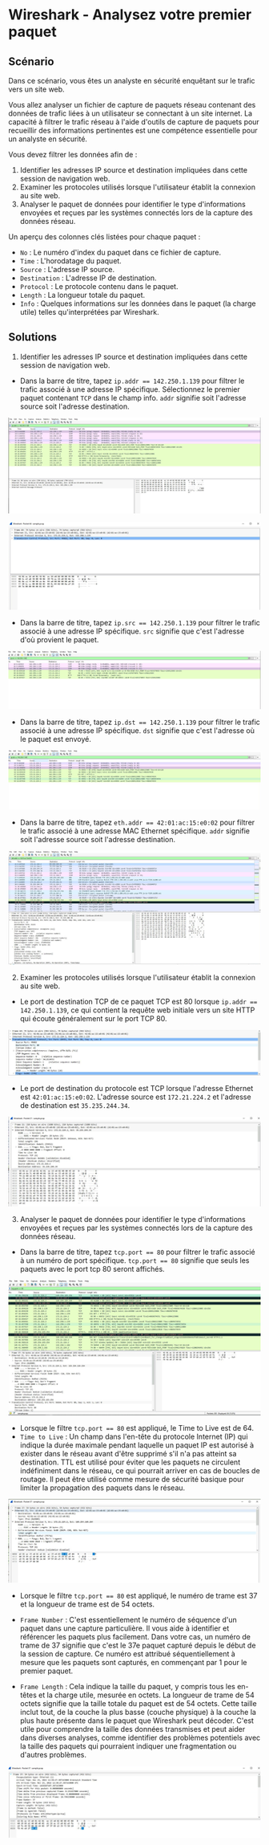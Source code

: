 # Wireshark - Analysez votre premier paquet

## Scénario

Dans ce scénario, vous êtes un analyste en sécurité enquêtant sur le trafic vers un site web.

Vous allez analyser un fichier de capture de paquets réseau contenant des données de trafic liées à un utilisateur se connectant à un site internet. La capacité à filtrer le trafic réseau à l'aide d'outils de capture de paquets pour recueillir des informations pertinentes est une compétence essentielle pour un analyste en sécurité.

Vous devez filtrer les données afin de :
1. Identifier les adresses IP source et destination impliquées dans cette session de navigation web.
2. Examiner les protocoles utilisés lorsque l'utilisateur établit la connexion au site web.
3. Analyser le paquet de données pour identifier le type d'informations envoyées et reçues par les systèmes connectés lors de la capture des données réseau.

Un aperçu des colonnes clés listées pour chaque paquet :
* `No` : Le numéro d'index du paquet dans ce fichier de capture.
* `Time` : L'horodatage du paquet.
* `Source` : L'adresse IP source.
* `Destination` : L'adresse IP de destination.
* `Protocol` : Le protocole contenu dans le paquet.
* `Length` : La longueur totale du paquet.
* `Info` : Quelques informations sur les données dans le paquet (la charge utile) telles qu'interprétées par Wireshark.

## Solutions

1. Identifier les adresses IP source et destination impliquées dans cette session de navigation web.
* Dans la barre de titre, tapez `ip.addr == 142.250.1.139` pour filtrer le trafic associé à une adresse IP spécifique. Sélectionnez le premier paquet contenant `TCP` dans le champ info. `addr` signifie soit l'adresse source soit l'adresse destination.

![filtre ip.addr](https://github.com/anis-djeb/assets/blob/main/Portfolio%20Cybersecurite/6%20-%20Tcpdump%20%26%20Wireshark/6.2%20-%20Wireshark/Screenshot_1.png)

![paquet tcp](https://github.com/anis-djeb/assets/blob/main/Portfolio%20Cybersecurite/6%20-%20Tcpdump%20%26%20Wireshark/6.2%20-%20Wireshark/Screenshot_2.png)

* Dans la barre de titre, tapez `ip.src == 142.250.1.139` pour filtrer le trafic associé à une adresse IP spécifique. `src` signifie que c'est l'adresse d'où provient le paquet.

![filtre ip.src](https://github.com/anis-djeb/assets/blob/main/Portfolio%20Cybersecurite/6%20-%20Tcpdump%20%26%20Wireshark/6.2%20-%20Wireshark/Screenshot_3.png)

* Dans la barre de titre, tapez `ip.dst == 142.250.1.139` pour filtrer le trafic associé à une adresse IP spécifique. `dst` signifie que c'est l'adresse où le paquet est envoyé.

![filtre ip.dst](https://github.com/anis-djeb/assets/blob/main/Portfolio%20Cybersecurite/6%20-%20Tcpdump%20%26%20Wireshark/6.2%20-%20Wireshark/Screenshot_4.png)

* Dans la barre de titre, tapez `eth.addr == 42:01:ac:15:e0:02` pour filtrer le trafic associé à une adresse MAC Ethernet spécifique. `addr` signifie soit l'adresse source soit l'adresse destination.

![filtre eth.addr](https://github.com/anis-djeb/assets/blob/main/Portfolio%20Cybersecurite/6%20-%20Tcpdump%20%26%20Wireshark/6.2%20-%20Wireshark/Screenshot_5.png)

2. Examiner les protocoles utilisés lorsque l'utilisateur établit la connexion au site web.
* Le port de destination TCP de ce paquet TCP est 80 lorsque `ip.addr == 142.250.1.139`, ce qui contient la requête web initiale vers un site HTTP qui écoute généralement sur le port TCP 80.

![port tcp 80](https://github.com/anis-djeb/assets/blob/main/Portfolio%20Cybersecurite/6%20-%20Tcpdump%20%26%20Wireshark/6.2%20-%20Wireshark/Screenshot_6.png)

* Le port de destination du protocole est TCP lorsque l'adresse Ethernet est `42:01:ac:15:e0:02`. L'adresse source est `172.21.224.2` et l'adresse de destination est `35.235.244.34`.

![adresses source et destination](https://github.com/anis-djeb/assets/blob/main/Portfolio%20Cybersecurite/6%20-%20Tcpdump%20%26%20Wireshark/6.2%20-%20Wireshark/Screenshot_7.png)

3. Analyser le paquet de données pour identifier le type d'informations envoyées et reçues par les systèmes connectés lors de la capture des données réseau.
* Dans la barre de titre, tapez `tcp.port == 80` pour filtrer le trafic associé à un numéro de port spécifique. `tcp.port == 80` signifie que seuls les paquets avec le port tcp 80 seront affichés.

![filtre tcp.port](https://github.com/anis-djeb/assets/blob/main/Portfolio%20Cybersecurite/6%20-%20Tcpdump%20%26%20Wireshark/6.2%20-%20Wireshark/Screenshot_8.png)

* Lorsque le filtre `tcp.port == 80` est appliqué, le Time to Live est de 64.
* `Time to Live` : Un champ dans l'en-tête du protocole Internet (IP) qui indique la durée maximale pendant laquelle un paquet IP est autorisé à exister dans le réseau avant d'être supprimé s'il n'a pas atteint sa destination. TTL est utilisé pour éviter que les paquets ne circulent indéfiniment dans le réseau, ce qui pourrait arriver en cas de boucles de routage. Il peut être utilisé comme mesure de sécurité basique pour limiter la propagation des paquets dans le réseau.

![time to live](https://github.com/anis-djeb/assets/blob/main/Portfolio%20Cybersecurite/6%20-%20Tcpdump%20%26%20Wireshark/6.2%20-%20Wireshark/Screenshot_9.png)


* Lorsque le filtre `tcp.port == 80` est appliqué, le numéro de trame est 37 et la longueur de trame est de 54 octets.
* `Frame Number` : C'est essentiellement le numéro de séquence d'un paquet dans une capture particulière. Il vous aide à identifier et référencer les paquets plus facilement. Dans votre cas, un numéro de trame de 37 signifie que c'est le 37e paquet capturé depuis le début de la session de capture. Ce numéro est attribué séquentiellement à mesure que les paquets sont capturés, en commençant par 1 pour le premier paquet.

* `Frame Length` : Cela indique la taille du paquet, y compris tous les en-têtes et la charge utile, mesurée en octets. La longueur de trame de 54 octets signifie que la taille totale du paquet est de 54 octets. Cette taille inclut tout, de la couche la plus basse (couche physique) à la couche la plus haute présente dans le paquet que Wireshark peut décoder. C'est utile pour comprendre la taille des données transmises et peut aider dans diverses analyses, comme identifier des problèmes potentiels avec la taille des paquets qui pourraient indiquer une fragmentation ou d'autres problèmes.

![frame number et length](https://github.com/anis-djeb/assets/blob/main/Portfolio%20Cybersecurite/6%20-%20Tcpdump%20%26%20Wireshark/6.2%20-%20Wireshark/Screenshot_10.png)
